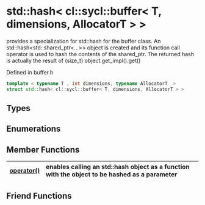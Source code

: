# std::hash< cl::sycl::buffer< T, dimensions, AllocatorT > >

provides a specialization for std::hash for the buffer class. An std::hash<std::shared_ptr<...>> object is created and its function call operator is used to hash the contents of the shared_ptr. The returned hash is actually the result of (size_t) object.get_impl().get() 

Defined in buffer.h

```cpp
template < typename T , int dimensions, typename AllocatorT  >
struct std::hash< cl::sycl::buffer< T, dimensions, AllocatorT > >
```

## Types

## Enumerations

## Member Functions

| [operator()](./functions/operator()/README.md) | enables calling an std::hash object as a function with the object to be hashed as a parameter  |
| :--- | :--- |


## Friend Functions

